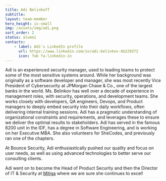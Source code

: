 ```yaml
---
title: Adi Belinkoff
subtitle: 
layout: team-member
hero_height: is-small
img: /assets/img/adi.png
sort_order: 2
status: alumni
contacts:
    - label: Adi's LinkedIn profile
      url: https://www.linkedin.com/in/adi-belinkov-4b229372
      icon: fab fa-linkedin-in
---
```


Adi is an experienced security manager, used to leading teams to protect some of the most sensitive systems around. While her background was originally as a software developer and manager, she was most recently Vice President of Cybersecurity at JPMorgan Chase & Co., one of the largest banks in the world. Ms. Belinkov has well over a decade of experience in management roles, with security, operations, and development teams. She works closely with developers, QA engineers, Devops, and Product managers to deeply embed security into their daily workflows, often delivering internal training sessions. Adi has a pragmatic understanding of organizational constraints and requirements, and leverages these to ensure we deliver the optimal results to stakeholders. Adi has served in the famous 8200 unit in the IDF, has a degree in Software Engineering, and is working on her Executive MBA. She also volunteers for SheCodes, and previously ran one of the chapters.

At Bounce Security, Adi enthusiastically pushed our quality and focus on user needs, as well as using advanced technologies to better serve our consulting clients.

Adi went on to become the Head of Product Security and then the Director of IT & Security at [Mitiga](https://www.mitiga.io) where we are sure she continues to excel!